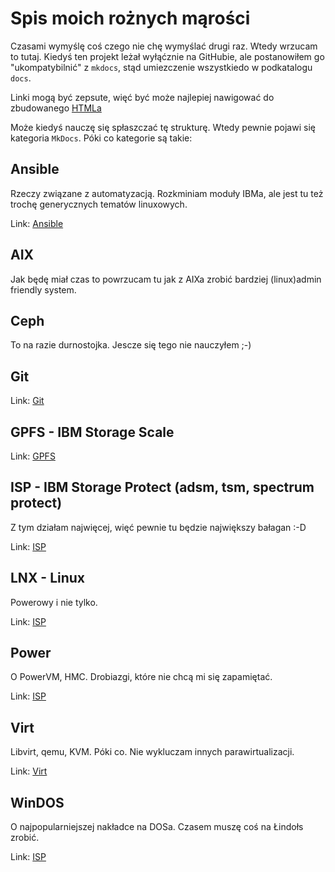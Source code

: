 # Spis moich rożnych mąrości

Czasami wymyślę coś czego nie chę wymyślać drugi raz. Wtedy wrzucam to tutaj. Kiedyś ten projekt leżał wyłąćznie na GitHubie, ale postanowiłem go "ukompatybilnić" z `mkdocs`, stąd umiezczenie wszystkiedo w podkatalogu `docs`. 

Linki mogą być zepsute, więć być może najlepiej nawigować do zbudowanego [HTMLa](tu_nic_nie_ma.html)

Może kiedyś nauczę się spłaszczać tę strukturę. Wtedy pewnie pojawi się kategoria `MkDocs`. Póki co kategorie są takie:

## Ansible

Rzeczy związane z automatyzacją. Rozkminiam moduły IBMa, ale jest tu też trochę generycznych tematów linuxowych.

Link: [Ansible](docs/ansible/index.md)

## AIX

Jak będę miał czas to powrzucam tu jak z AIXa zrobić bardziej (linux)admin friendly system.

## Ceph 

To na razie durnostojka. Jescze się tego nie nauczyłem ;-)

## Git

Link: [Git](doc/git/index.md)

## GPFS - IBM Storage Scale

Link: [GPFS](doc/GPFS/index.md)

## ISP - IBM Storage Protect (adsm, tsm, spectrum protect)

Z tym działam najwięcej, więć pewnie tu będzie największy bałagan :-D 

Link: [ISP](doc/ISP/index.md)

## LNX - Linux

Powerowy i nie tylko. 

Link: [ISP](doc/LNX/index.md)

## Power

O PowerVM, HMC. Drobiazgi, które nie chcą mi się zapamiętać. 

Link: [ISP](doc/Power/index.md)

## Virt

Libvirt, qemu, KVM. Póki co. Nie wykluczam innych parawirtualizacji.

Link: [Virt](doc/virt/index.md)

## WinDOS

O najpopularniejszej nakładce na DOSa. Czasem muszę coś na Łindołs zrobić.

Link: [ISP](doc/WinDOS/index.md)